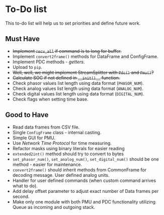 # To-Do list #

This to-do list will help us to set priorities and define future work.  

## Must Have ##

* ~~Implement `recv_all` if command is to long for buffer.~~
* Implement `convert2frame()` methods for DataFrame and ConfigFrame.
* Implement PDC methods - *getters*.
* Upload to `pip`.
* ~~Well, well, we might implement StreamSplitter with `Pdc()` and `Pmu()`?~~
* ~~Calculate SOC if not defined in `__init()__` function.~~
* Check phasor values list length using data format (`PHASOR_NUM`).
* Check analog values list length using data format (`ANALOG_NUM`).
* Check digital values list length using data format (`DIGITAL_NUM`).
* Check flags when setting time base.

## Good to Have ##

* Read data frames from CSV file.
* Single `ConfigFrame` class - internal casting.
* Simple GUI for PMU.
* Use *Network Time Protocol* for time measuring.
* Refactor masks using binary literals for easier reading
* `extended2int()` method should try to convert to bytes 
* `set_phasor_num()`, `set_analog_num()`, `set_digital_num()` should be 
one method - easier for maintenance.
* `convert2frame()` should inherit methods from CommonFrame for decoding
 message. User defined analog units.
* Handler for user defined commands (when custom command arrives 
what to do).
* Add delay offset parameter to adjust exact number of Data frames 
per second.
* Make only one module with both PMU and PDC functionality utilizing
Queue as incoming and outgoing stack.